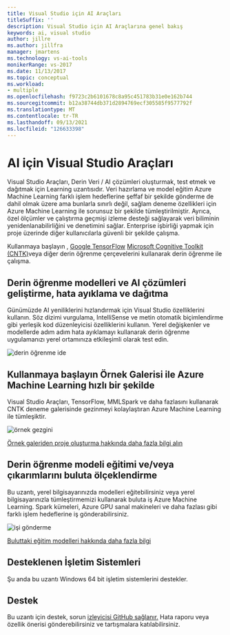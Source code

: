 ```yaml
---
title: Visual Studio için AI Araçları
titleSuffix: ''
description: Visual Studio için AI Araçlarına genel bakış
keywords: ai, visual studio
author: jillre
ms.author: jillfra
manager: jmartens
ms.technology: vs-ai-tools
monikerRange: vs-2017
ms.date: 11/13/2017
ms.topic: conceptual
ms.workload:
- multiple
ms.openlocfilehash: f9723c2b6101678c8a95c451783b31e0e162b744
ms.sourcegitcommit: b12a38744db371d2894769ecf305585f9577792f
ms.translationtype: MT
ms.contentlocale: tr-TR
ms.lasthandoff: 09/13/2021
ms.locfileid: "126633398"
---
```

# <a name="visual-studio-tools-for-ai"></a>AI için Visual Studio Araçları

Visual Studio Araçları, Derin Veri / AI çözümleri oluşturmak, test etmek ve dağıtmak için Learning uzantısıdır. Veri hazırlama ve model eğitim Azure Machine Learning farklı işlem hedeflerine şeffaf bir şekilde gönderme de dahil olmak üzere ama bunlarla sınırlı değil, sağlam deneme özellikleri için Azure Machine Learning ile sorunsuz bir şekilde tümleştirilmiştir. Ayrıca, özel ölçümler ve çalıştırma geçmişi izleme desteği sağlayarak veri biliminin yenidenlanabilirliğini ve denetimini sağlar. Enterprise işbirliği yapmak için proje üzerinde diğer kullanıcılarla güvenli bir şekilde çalışma.

Kullanmaya başlayın , [Google TensorFlow](https://www.tensorflow.org) [Microsoft Cognitive Toolkit (CNTK)](/cognitive-toolkit/)veya diğer derin öğrenme çerçevelerini kullanarak derin öğrenme ile çalışma.

## <a name="develop-debug-and-deploy-deep-learning-models-and-ai-solutions"></a>Derin öğrenme modelleri ve AI çözümleri geliştirme, hata ayıklama ve dağıtma
Günümüzde AI yeniliklerini hızlandırmak için Visual Studio özelliklerini kullanın. Söz dizimi vurgulama, IntelliSense ve metin otomatik biçimlendirme gibi yerleşik kod düzenleyicisi özelliklerini kullanın. Yerel değişkenler ve modellerde adım adım hata ayıklamayı kullanarak derin öğrenme uygulamanızı yerel ortamınıza etkileşimli olarak test edin.

![derin öğrenme ide](media/about/ide.png)

## <a name="get-started-quickly-with-the-azure-machine-learning-sample-gallery"></a>Kullanmaya başlayın Örnek Galerisi ile Azure Machine Learning hızlı bir şekilde
Visual Studio Araçları, TensorFlow, MMLSpark ve daha fazlasını kullanarak CNTK deneme galerisinde gezinmeyi kolaylaştıran Azure Machine Learning ile tümleşiktir.

![örnek gezgini](media/about/gallery.png)

[Örnek galeriden proje oluşturma hakkında daha fazla bilgi alın](create-project-gallery.md)

## <a name="scale-out-deep-learning-model-training-andor-inferencing-to-the-cloud"></a>Derin öğrenme modeli eğitimi ve/veya çıkarımlarını buluta ölçeklendirme
Bu uzantı, yerel bilgisayarınızda modelleri eğitebilirsiniz veya yerel bilgisayarınızla tümleştirmemizi kullanarak buluta iş Azure Machine Learning. Spark kümeleri, Azure GPU sanal makineleri ve daha fazlası gibi farklı işlem hedeflerine iş gönderabilirsiniz.

![işi gönderme](media/about/submitjobs.png)

[Buluttaki eğitim modelleri hakkında daha fazla bilgi](tensorflow-vm.md)

## <a name="supported-operating-systems"></a>Desteklenen İşletim Sistemleri
Şu anda bu uzantı Windows 64 bit işletim sistemlerini destekler.

## <a name="support"></a>Destek
Bu uzantı için destek, sorun [izleyicisi GitHub sağlanır.](https://github.com/Microsoft/vs-tools-for-ai/issues) Hata raporu veya özellik önerisi gönderebilirsiniz ve tartışmalara katılabilirsiniz.
